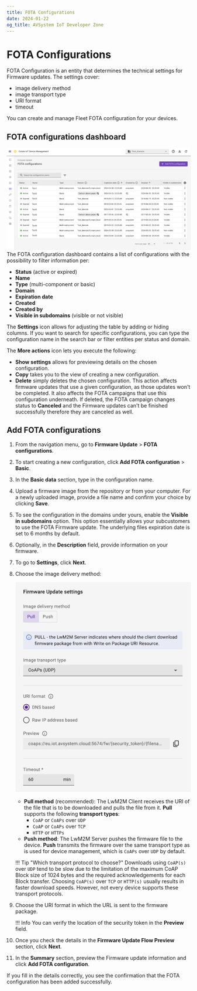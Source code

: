 ```yaml
---
title: FOTA Configurations
date: 2024-01-22
og_title: AVSystem IoT Developer Zone
---
```

# FOTA Configurations
FOTA Configuration is an entity that determines the technical settings for Firmware updates. The settings cover:

  - image delivery method
  - image transport type
  - URI format
  - timeout

You can create and manage Fleet FOTA configuration for your devices.

## FOTA configurations dashboard

![FOTA configuration dashboard](images/FOTA_Confiuration_Dashboard.png)
The FOTA configuration dashboard contains a list of configurations with the possibility to filter information per:

 * **Status** (active or expired)
 * **Name**
 * **Type** (multi-component or basic)
 * **Domain**
 * **Expiration date**
 * **Created**
 * **Created by**
 * **Visible in subdomains** (visible or not visible)

The **Settings** icon allows for adjusting the table by adding or hiding columns. If you want to search for specific configurations, you can type the configuration name in the search bar or filter entities per status and domain.

The **More actions** icon lets you execute the following:

  - **Show settings** allows for previewing details on the chosen configuration.
  - **Copy** takes you to the view of creating a new configuration.
  - **Delete** simply deletes the chosen configuration. This action affects firmware updates that use a given configuration, as those updates won't be completed. It also affects the FOTA campaigns that use this configuration underneath. If deleted, the FOTA campaign changes status to **Canceled** and the Firmware updates can't be finished successfully therefore they are canceled as well.

## Add FOTA configurations

1. From the navigation menu, go to **Firmware Update** > **FOTA configurations**.
2. To start creating a new configuration, click **Add FOTA configuration** > **Basic**.
3. In the **Basic data** section, type in the configuration name.
4. Upload a firmware image from the repository or from your computer. For a newly uploaded image, provide a file name and confirm your choice by clicking **Save**.
5. To see the configuration in the domains under yours, enable the **Visible in subdomains** option. This option essentially allows your subcustomers to use the FOTA Firmware update. The underlying files expiration date is set to 6 months by default.
6. Optionally, in the **Description** field, provide information on your firmware.
7. To go to **Settings**, click **Next**.
8. Choose the image delivery method:

    ![Basic Firmware Update](images/push-pull.png)

    * **Pull method** (recommended): The LwM2M Client receives the URI of the file that is to be downloaded and pulls the file from it.
      **Pull** supports the following **transport types**:
        - `CoAP` or `CoAPs` over `UDP`
        - `CoAP` or `CoAPs` over `TCP`
        - `HTTP` or `HTTPs`
    * **Push method**: The LwM2M Server pushes the firmware file to the device.
      **Push** transmits the firmware over the same transport type as is used for device management, which is `CoAPs` over `UDP` by default.

    !!! Tip "Which transport protocol to choose?"
        Downloads using `CoAP(s)` over `UDP` tend to be slow due to the limitation of the maximum CoAP Block size of 1024 bytes and the required acknowledgements for each Block transfer.
        Choosing `CoAP(s)` over `TCP` or `HTTP(s)` usually results in faster download speeds. However, not every device supports these transport protocols.

9. Choose the URI format in which the URL is sent to the firmware package.

    !!! Info
        You can verify the location of the security token in the **Preview** field.

10. Once you check the details in the **Firmware Update Flow Preview** section, click **Next**.
11. In the **Summary** section, preview the Firmware update information and click **Add FOTA configuration**.

If you fill in the details correctly, you see the confirmation that the FOTA configuration has been added successfully.

